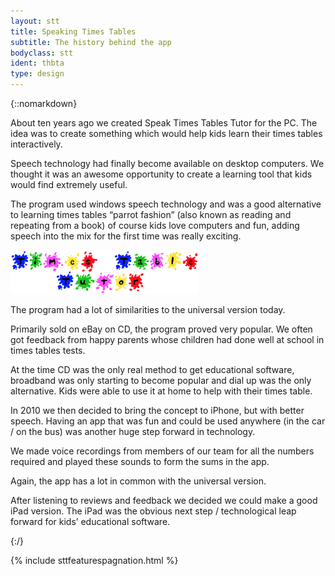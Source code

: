 ```yaml
---
layout: stt
title: Speaking Times Tables
subtitle: The history behind the app
bodyclass: stt
ident: thbta
type: design
---
```

{::nomarkdown}
<p>
	About ten years ago we created Speak Times Tables Tutor for the PC. The idea was to create something which would help kids learn their times tables interactively.
</p>
<p>
	Speech technology had finally become available on desktop computers. We thought it was an awesome opportunity to create a learning tool that kids would find extremely useful.
</p>
<p>
	The program used windows speech technology and was a good alternative to learning times tables “parrot fashion” (also known as reading and repeating from a book) of course kids love computers and fun, adding speech into the mix for the first time was really exciting.
</p>
<div class="container-table">
	<div class="center-block">
		<a href="{{ site.baseurl }}/static/stt_features/ttt-logo.png" class="thickbox">
			<img title="The old Speaking Times Tables logo" width="300" src="/static/img-300/ttt-logo.png">
		</a>
	</div>
</div>
<p>
	The program had a lot of similarities to the universal version today.
</p>
<p>
	Primarily sold on eBay on CD, the program proved very popular. We often got feedback from happy parents whose children had done well at school in times tables tests.
</p>
<p>
	At the time CD was the only real method to get educational software, broadband was only starting to become popular and dial up was the only alternative. Kids were able to use it at home to help with their times table.
</p>
<p>
	In 2010 we then decided to bring the concept to iPhone, but with better speech. Having an app that was fun and could be used anywhere (in the car / on the bus) was another huge step forward in technology.
</p>
<p>
	We made voice recordings from members of our team for all the numbers required and played these sounds to form the sums in the app.
</p>
<p>
	Again, the app has a lot in common with the universal version.
</p>
<p>
	After listening to reviews and feedback we decided we could make a good iPad version. The iPad was the obvious next step / technological leap forward for kids’ educational software.
</p>
{:/}

{% include sttfeaturespagnation.html %}
